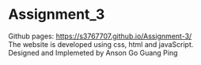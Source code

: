 # Assignment_3
Github pages: https://s3767707.github.io/Assignment-3/  
The website is developed using css, html and javaScript.  
Designed and Implemeted by Anson Go Guang Ping 
